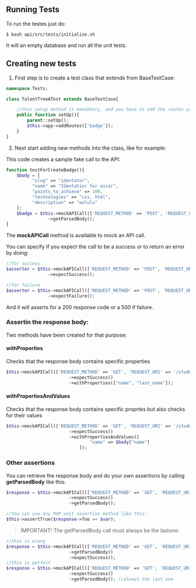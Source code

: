 ## Running Tests

To run the testes just do:
```
$ bash api/src/tests/initialize.sh 
```
It will an empty database and run all the unit tests.

## Creating new tests

1. First step is to create a test class that extends from BaseTestCase:
```php
namespace Tests;

class TalentTreeATest extends BaseTestCase{

    //this setup method is mandatory, and you have to add the routes you can to test for
    public function setUp(){
        parent::setUp();
        $this->app->addRoutes(['badge']);
    }
}
```
2. Next start adding new methods into the class, like for example:

This code creates a sample fake call to the API:
```php
function testForCreateBadge(){
    $body = [
          "slug" => "identator",
          "name" => "Identatior for oscar",
          "points_to_achieve" => 100,
          "technologies" => "css, html",
          "description" => "wululu"
    ];
    $badge = $this->mockAPICall(['REQUEST_METHOD' => 'POST', 'REQUEST_URI' => '/badge/'], $body)
                ->getParsedBody();
}
```

The **mockAPICall** method is available to mock an API call.

You can specify if you expect the call to be a success or to return an error by doing:

```php
//for success
$asserter = $this->mockAPICall(['REQUEST_METHOD' => 'POST', 'REQUEST_URI' => '/badge/'], $body)
                ->expectSuccess();

//for failure
$asserter = $this->mockAPICall(['REQUEST_METHOD' => 'POST', 'REQUEST_URI' => '/badge/'], $body)
                ->expectFailure();
```

And it will asserts for a 200 response code or a 500 if failure.

### Assertin the response body:

Two methods have been created for that purpose:

#### withProperties
Checks that the response body contains specific properties
```php
$this->mockAPICall(['REQUEST_METHOD' => 'GET', 'REQUEST_URI' => '/student/2'])
                        ->expectSuccess()
                        ->withProperties(["name", "last_name"]);
```
#### withPropertiesAndValues
Checks that the response body contains specific proprtes but also checks for their values
```php
$this->mockAPICall(['REQUEST_METHOD' => 'GET', 'REQUEST_URI' => '/student/2'])
                        ->expectSuccess()
                        ->withPropertiesAndValues([
                                "name" => $body["name"]
                            ]);
```

### Other assertions

You can retrieve the response body and do your own assertions by calling **getParsedBody** like this:
```php
$response = $this->mockAPICall(['REQUEST_METHOD' => 'GET', 'REQUEST_URI' => '/student/2'])
                        ->expectSuccess()
                        ->getParsedBody();

//You can use any PHP unit assertion method like this:
$this->assertTrue($response->foo == $var); 
```
> IMPORTANT! The getParsedBody call must always be the lastone:

```php
//this is wrong
$response = $this->mockAPICall(['REQUEST_METHOD' => 'GET', 'REQUEST_URI' => '/student/2'])
                        ->getParsedBody()
                        ->expectSuccess();
//this is perfect
$response = $this->mockAPICall(['REQUEST_METHOD' => 'GET', 'REQUEST_URI' => '/student/2'])
                        ->expectSuccess()
                        ->getParsedBody(); //always the last one
```
